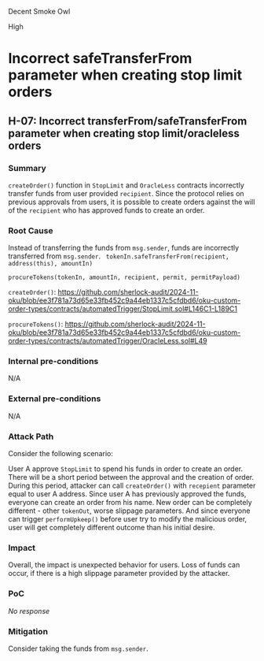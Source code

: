 Decent Smoke Owl

High

# Incorrect safeTransferFrom parameter when creating stop limit orders

## H-07: Incorrect transferFrom/safeTransferFrom parameter when creating stop limit/oracleless orders
### Summary

`createOrder()` function in `StopLimit` and `OracleLess` contracts incorrectly transfer funds from user provided `recipient`. Since the protocol relies on previous approvals from users, it is possible to create orders against the will of the `recipient` who has approved funds to create an order.
### Root Cause

Instead of transferring the funds from `msg.sender`, funds are incorrectly transferred from `msg.sender`.
` tokenIn.safeTransferFrom(recipient, address(this), amountIn)`

`procureTokens(tokenIn, amountIn, recipient, permit, permitPayload)`

`createOrder()`: https://github.com/sherlock-audit/2024-11-oku/blob/ee3f781a73d65e33fb452c9a44eb1337c5cfdbd6/oku-custom-order-types/contracts/automatedTrigger/StopLimit.sol#L146C1-L189C1

`procureTokens()`: https://github.com/sherlock-audit/2024-11-oku/blob/ee3f781a73d65e33fb452c9a44eb1337c5cfdbd6/oku-custom-order-types/contracts/automatedTrigger/OracleLess.sol#L49
### Internal pre-conditions

N/A
### External pre-conditions

N/A
### Attack Path

Consider the following scenario:

User A approve `StopLimit` to spend his funds in order to create an order.
There will be a short period between the approval and the creation of order.
During this period, attacker can call `createOrder()` with `recepient` parameter equal to user A address.
Since user A has previously approved the funds, everyone can create an order from his name.
New order can be completely different - other `tokenOut`, worse slippage parameters.
And since everyone can trigger `performUpkeep()` before user try to modify the malicious order, user will get completely different outcome than his initial desire.

### Impact

Overall, the impact is unexpected behavior for users.
Loss of funds can occur, if there is a high slippage parameter provided by the attacker.
### PoC

_No response_
### Mitigation

Consider taking the funds from `msg.sender`.